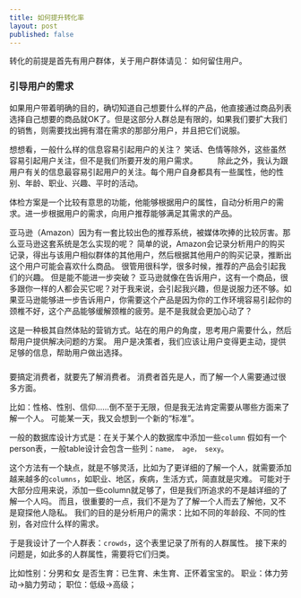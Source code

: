 ```yaml
---
title: 如何提升转化率
layout: post
published: false
---
```


转化的前提是首先有用户群体，关于用户群体请见： 如何留住用户。

### 引导用户的需求

如果用户带着明确的目的，确切知道自己想要什么样的产品，他直接通过商品列表选择自己想要的商品就OK了。但是这部分人群总是有限的，如果我们要扩大我们的销售，则需要找出拥有潜在需求的那部分用户，并且把它们说服。

想想看，一般什么样的信息容易引起用户的关注？ 笑话、色情等除外，这些虽然容易引起用户关注，但不是我们所要开发的用户需求。 　　 除此之外，我认为跟用户有关的信息最容易引起用户的关注。每个用户自身都具有一些属性，他的性别、年龄、职业、兴趣、平时的活动。

体检方案是一个比较有意思的功能，他能够根据用户的属性，自动分析用户的需求。进一步根据用户的需求，向用户推荐能够满足其需求的产品。

亚马逊（Amazon）因为有一套比较出色的推荐系统，被媒体吹捧的比较厉害。那么亚马逊这套系统是怎么实现的呢？ 简单的说，Amazon会记录分析用户的购买记录，得出与该用户相似群体的其他用户，然后根据其他用户的购买记录，推断出这个用户可能会喜欢什么商品。 很管用很科学，很多时候，推荐的产品会引起我们的兴趣。 但是能不能进一步突破？ 亚马逊就像在告诉用户，这有一个商品，很多跟你一样的人都会买它呢？对于我来说，会引起我兴趣，但是说服力还不够。如果亚马逊能够进一步告诉用户，你需要这个产品是因为你的工作环境容易引起你的颈椎不好，这个产品能够缓解颈椎的疲劳。是不是我就会更加心动了？

这是一种极其自然体贴的营销方式。站在的用户的角度，思考用户需要什么，然后帮用户提供解决问题的方案。 用户是决策者，我们应该让用户变得更主动，提供足够的信息，帮助用户做出选择。

###
要搞定消费者，就要先了解消费者。 消费者首先是人，而了解一个人需要通过很多方面。

比如：性格、性别、信仰……倒不至于无限，但是我无法肯定需要从哪些方面来了解一个人。 可能某一天，我又会想到一个新的“标准”。

一般的数据库设计方式是：在关于某个人的数据库中添加一些`column` 假如有一个person表，一般table设计会包含一些列：`name， age， sexy`。

这个方法有一个缺点，就是不够灵活，比如为了更详细的了解一个人，就需要添加越来越多的`columns`，如职业、地区，疾病，生活方式，简直就是灾难。 可能对于大部分应用来说，添加一些column就足够了，但是我们所追求的不是越详细的了解一个人吗。 而且，很重要的一点，我们不是为了了解一个人而去了解他，又不是窥探他人隐私。 我们的目的是分析用户的需求：比如不同的年龄段、不同的性别，各对应什么样的需求。

于是我设计了一个人群表：`crowds`，这个表里记录了所有的人群属性。 接下来的问题是，如此多的人群属性，需要将它们归类。

比如性别：分男和女 是否生育：已生育、未生育、正怀着宝宝的。 职业：体力劳动→脑力劳动； 职位：低级→高级；
